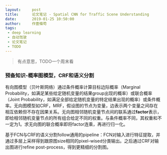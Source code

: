 ```yaml
---
layout:     post
title:      论文笔记 - Spatial CNN for Traffic Scene Understanding
date:       2019-01-25 10:50:00
author:     作壹條苟
tags:
 - deep learning
 - 自动驾驶
 - 论文笔记
 - TODO
---
```


> 有点意思，TODO一个周末看

### 预备知识-概率图模型，CRF和语义分割

有向图模型（贝叶斯网络）通过条件概率计算目标边际概率（Marginal Probability，如满足某些给定随机变量的结果group出现的概率）或联合概率（Joint Probability，如满足全部给定随机变量的特定结果出现的概率）或条件概率。无向图模型如CRF，MRF，假设图的节点为变量，边表示两个变量之间存在相互依赖但不存在因果关系。无向图相邻随机变量节点间的联系通过**factor**表示，即给相邻随机变量节点的所有组合给定不同的权重。与条件概率不同，其权重和不一定为1。求无向图的联合概率即将factor连乘，再进行归一化。

基于FCN与CRF的语义分割follow通用的pipeline：FCN对输入进行特征提取，并通过多层上采样得到跟原图size相同的pixel-wised分类输出。之后通过CRF对输出图进行refine post-process，得到更精细的分割图。